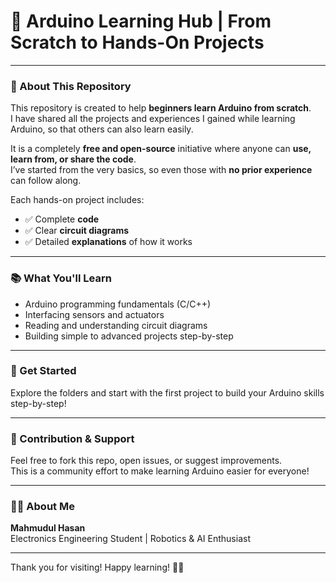# 🚀 Arduino Learning Hub | From Scratch to Hands-On Projects

---

### 🎯 About This Repository

This repository is created to help **beginners learn Arduino from scratch**.  
I have shared all the projects and experiences I gained while learning Arduino, so that others can also learn easily.  

It is a completely **free and open-source** initiative where anyone can **use, learn from, or share the code**.  
I’ve started from the very basics, so even those with **no prior experience** can follow along.  

Each hands-on project includes:  
- ✅ Complete **code**  
- ✅ Clear **circuit diagrams**  
- ✅ Detailed **explanations** of how it works  

---

### 📚 What You'll Learn

- Arduino programming fundamentals (C/C++)  
- Interfacing sensors and actuators  
- Reading and understanding circuit diagrams  
- Building simple to advanced projects step-by-step  

---

### 🔗 Get Started

Explore the folders and start with the first project to build your Arduino skills step-by-step!

---

### 🤝 Contribution & Support

Feel free to fork this repo, open issues, or suggest improvements.  
This is a community effort to make learning Arduino easier for everyone!

---

### 👨‍💻 About Me

**Mahmudul Hasan**  
Electronics Engineering Student | Robotics & AI Enthusiast  

---

Thank you for visiting! Happy learning! 🚀✨
